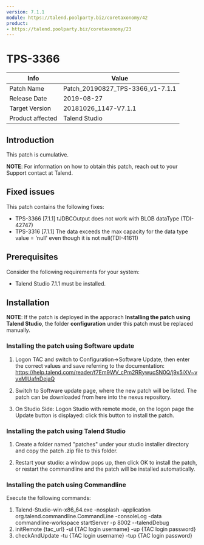 ```yaml
---
version: 7.1.1
module: https://talend.poolparty.biz/coretaxonomy/42
product:
- https://talend.poolparty.biz/coretaxonomy/23
---
```


# TPS-3366

| Info             | Value |
| ---------------- | ---------------- |
| Patch Name       | Patch\_20190827\_TPS-3366\_v1-7.1.1 |
| Release Date     | 2019-08-27 |
| Target Version   | 20181026_1147-V7.1.1 |
| Product affected | Talend Studio |

## Introduction

This patch is cumulative.

**NOTE**: For information on how to obtain this patch, reach out to your Support contact at Talend.

## Fixed issues

This patch contains the following fixes:

- TPS-3366 [7.1.1] tJDBCOutput does not work with BLOB dataType (TDI-42747)
- TPS-3316 [7.1.1] The data exceeds the max capacity for the data type value = 'null' even though it is not null(TDI-41611)

## Prerequisites

Consider the following requirements for your system:

- Talend Studio 7.1.1 must be installed.

## Installation

**NOTE**: If the patch is deployed in the apporach **Installing the patch using Talend Studio**, the folder **configuration** under this patch must be replaced manually.

### Installing the patch using Software update

1) Logon TAC and switch to Configuration->Software Update, then enter the correct values and save referring to the documentation: https://help.talend.com/reader/f7Em9WV_cPm2RRywucSN0Q/j9x5iXV~vyxMlUafnDejaQ

2) Switch to Software update page, where the new patch will be listed. The patch can be downloaded from here into the nexus repository.

3) On Studio Side: Logon Studio with remote mode, on the logon page the Update button is displayed: click this button to install the patch.

### Installing the patch using Talend Studio

1) Create a folder named "patches" under your studio installer directory and copy the patch .zip file to this folder.

2) Restart your studio: a window pops up, then click OK to install the patch, or restart the commandline and the patch will be installed automatically.

### Installing the patch using Commandline

Execute the following commands:

1. Talend-Studio-win-x86_64.exe -nosplash -application org.talend.commandline.CommandLine -consoleLog -data commandline-workspace startServer -p 8002 --talendDebug
2. initRemote {tac_url} -ul {TAC login username} -up {TAC login password}
3. checkAndUpdate -tu {TAC login username} -tup {TAC login password}

